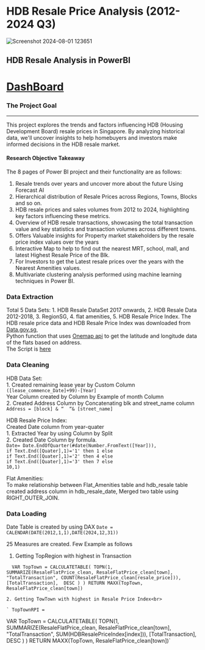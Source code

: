 # HDB Resale Price Analysis (2012-2024 Q3)
![Screenshot 2024-08-01 123651](https://github.com/user-attachments/assets/35a883de-b85a-46b2-ae36-04833e2d9330)

## HDB Resale Analysis in PowerBI  
# [DashBoard](https://app.powerbi.com/groups/me/reports/bd97f543-142a-4314-9cc3-99aa63b8eaf5/d1284b876aaa72599b39?experience=power-bi&pbi_source=storytelling_addin)
### The Project Goal
____
This project explores the trends and factors influencing HDB (Housing Development Board) resale prices in Singapore. By analyzing historical data, we'll uncover insights to help homebuyers and investors make informed decisions in the HDB resale market.

#### Research Objective Takeaway 
The 8 pages of Power BI project and their functionality are as follows:

  1. Resale trends over years and uncover   more about the future Using Forecast AI
  2. Hierarchical distribution of Resale Prices across Regions, Towns, Blocks and so on.
  3. HDB resale prices and sales volumes from 2012 to 2024, highlighting key factors influencing these metrics.
  4. Overview of HDB resale transactions, showcasing the total transaction value and key statistics and  transaction volumes across different towns.
  5. Offers Valuable insights for Property market stakeholders by the resale price index values over the years
  6. Interactive Map to help to find out the nearest MRT, school, mall, and latest Highest Resale Price of the Blk.
  7. For Investors to get the Latest resale prices over the years with the Nearest Amenities values.
  8. Multivariate clustering analysis performed using machine learning techniques in Power BI.

### Data Extraction
Total 5 Data Sets:
    1. HDB Resale DataSet 2017 onwards, 
    2. HDB Resale Data 2012-2018,
    3. RegionSG, 
    4. flat amenities, 
    5. HDB Resale Price Index.
The HDB resale price data and HDB Resale Price Index was downloaded from [Data.gov.sg](https://beta.data.gov.sg/datasets?agencies=Housing+and+Development+Board+%28HDB%29&resultId=d_60a6c3d88483cf63d2063c93771a6aeb),<br> 
Python function that uses [Onemap api](https://www.onemap.gov.sg/apidocs/apidocs) to get the latitude and longitude data of the flats based on address.<br> 
The Script is [here](https://github.com/PRABHAEZHIL/HDB_Resale_Analysis/blob/main/GeoCapstone%20(1).ipynb)

### Data Cleaning
HDB Data Set:<br>
	1. Created remaining lease year by Custom Column `([lease_commence_Date]+99)-[Year]`<br>
		    Year Column created by Column by Example of month Column<br>
	2. Created Address Column by Concatenating blk and street_name column 
		     `Address = [block] & “  “& [street_name]`<br>
       
HDB Resale Price Index:<br>
Created Date column from year-quater<br>
  	1. Extracted Year by using Column by Split <br>
  	2. Created Date Column by formula.<br>
           `Date= Date.EndOfQuarter(#date(Number.FromText([Year])),`<br>
           `if Text.End([Quater],1)='1' then 1 else`<br>
           `if Text.End([Quater],1)='2' then 4 else`<br>
           `if Text.End([Quater],1)='3' then 7 else`<br>
           `10,1)`<br>

Flat Amenities:<br>
	To make relationship between Flat_Amenities table and hdb_resale  table created address column in hdb_resale_date, Merged two table using RIGHT_OUTER_JOIN.

### Data Loading
Date Table is created by using DAX `Date = CALENDAR(DATE(2012,1,1),DATE(2024,12,31))`<br>

25 Measures are created. Few Example as follows <br>
  1. Getting TopRegion with highest  in Transaction<br>
 
  `  VAR TopTown =
      CALCULATETABLE(
        TOPN(1, 
            SUMMARIZE(ResaleFlatPrice_clean, ResaleFlatPrice_clean[town], "TotalTransaction", COUNT(ResaleFlatPrice_clean[resale_price])),
            [TotalTransaction], 
            DESC
        )
    )
RETURN
    MAXX(TopTown,  ResaleFlatPrice_clean[town])`<br>
    
    2. Getting TowTown with highest in Resale Price Index<br>
    
    ` TopTownRPI = 
VAR TopTown =
    CALCULATETABLE(
        TOPN(1, 
            SUMMARIZE(ResaleFlatPrice_clean, ResaleFlatPrice_clean[town], "TotalTransaction", SUM(HDBResalePriceIndex[index])),
            [TotalTransaction], 
            DESC
        )
    )
RETURN
    MAXX(TopTown,  ResaleFlatPrice_clean[town])`

